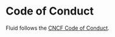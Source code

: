 # Code of Conduct

Fluid follows the [CNCF Code of Conduct](https://github.com/cncf/foundation/blob/master/code-of-conduct.md).
